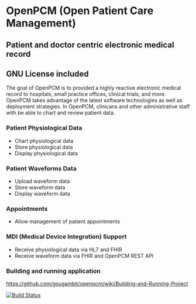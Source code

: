 # OpenPCM (Open Patient Care Management)
## Patient and doctor centric electronic medical record
## GNU License included

The goal of OpenPCM is to provided a highly reactive electronic medical record to hospitals, small practice offices, clinical trials, and more. OpenPCM takes advantage of the latest software technologies as well as deployment strategies. In OpenPCM, clinicans and  other administrative staff with be able to chart and review patient data.  

### Patient Physiological Data
- Chart physiological data 
- Store physiological data
- Display physiological data

### Patient Waveforms Data
- Upload waveform data
- Store waveform data
- Display waveform data

### Appointments
- Allow management of patient appointments

### MDI (Medical Device Integration) Support
- Receive physiological data via HL7 and FHIR
- Receive waveform data via FHIR and OpenPCM REST API

### Building and running application
https://github.com/gsugambit/openpcm/wiki/Building-and-Running-Project

[![Build Status](http://98.192.146.97:9091/job/OpenPCM_MASTER/lastBuild/buildStatus)](http://98.192.146.97:9091/job/OpenPCM_MASTER/lastBuild/)
